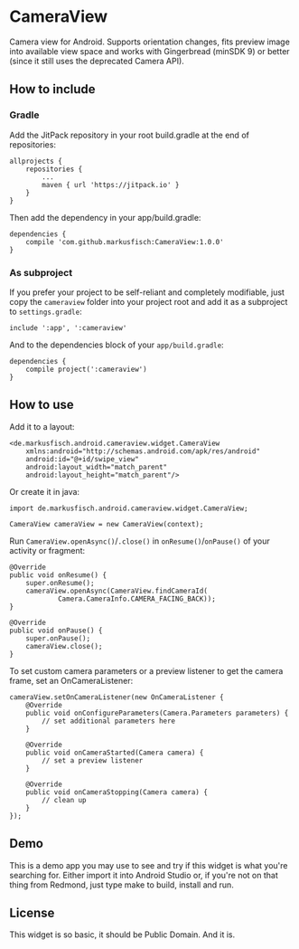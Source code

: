 # CameraView

Camera view for Android. Supports orientation changes, fits preview image
into available view space and works with Gingerbread (minSDK 9) or better
(since it still uses the deprecated Camera API).

How to include
--------------

### Gradle

Add the JitPack repository in your root build.gradle at the end of
repositories:

	allprojects {
		repositories {
			...
			maven { url 'https://jitpack.io' }
		}
	}

Then add the dependency in your app/build.gradle:

	dependencies {
		compile 'com.github.markusfisch:CameraView:1.0.0'
	}

### As subproject

If you prefer your project to be self-reliant and completely modifiable,
just copy the `cameraview` folder into your project root and add it as a
subproject to `settings.gradle`:

	include ':app', ':cameraview'

And to the dependencies block of your `app/build.gradle`:

	dependencies {
		compile project(':cameraview')
	}

How to use
----------

Add it to a layout:

	<de.markusfisch.android.cameraview.widget.CameraView
		xmlns:android="http://schemas.android.com/apk/res/android"
		android:id="@+id/swipe_view"
		android:layout_width="match_parent"
		android:layout_height="match_parent"/>

Or create it in java:

	import de.markusfisch.android.cameraview.widget.CameraView;

	CameraView cameraView = new CameraView(context);

Run `CameraView.openAsync()`/`.close()` in `onResume()`/`onPause()` of
your activity or fragment:

	@Override
	public void onResume() {
		super.onResume();
		cameraView.openAsync(CameraView.findCameraId(
				Camera.CameraInfo.CAMERA_FACING_BACK));
	}

	@Override
	public void onPause() {
		super.onPause();
		cameraView.close();
	}

To set custom camera parameters or a preview listener to get the camera
frame, set an OnCameraListener:

	cameraView.setOnCameraListener(new OnCameraListener {
		@Override
		public void onConfigureParameters(Camera.Parameters parameters) {
			// set additional parameters here
		}

		@Override
		public void onCameraStarted(Camera camera) {
			// set a preview listener
		}

		@Override
		public void onCameraStopping(Camera camera) {
			// clean up
		}
	});

Demo
----

This is a demo app you may use to see and try if this widget is what
you're searching for. Either import it into Android Studio or, if you're
not on that thing from Redmond, just type make to build, install and run.

License
-------

This widget is so basic, it should be Public Domain. And it is.
